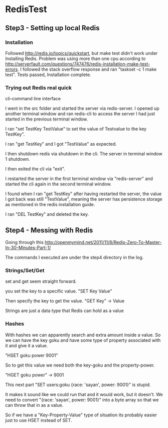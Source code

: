 # RedisTest


## Step3 - Setting up local Redis

### Installation

Followed http://redis.io/topics/quickstart, but make test didn't work under Installing Redis.
Problem was using more than one cpu according to http://serverfault.com/questions/747476/redis-installation-make-test-errors.
I followed the stack overflow response and ran "taskset -c 1 make test".
Tests passed, Installation complete.

### Trying out Redis real quick

cli-command line interface

I went in the src folder and started the server via redis-server.
I opened up another terminal window and ran redis-cli to access the server I had just started in the previous terminal window.

I ran "set TestKey TestValue" to set the value of Testvalue to the key TestKey".

I ran "get TestKey" and I got "TestValue" as expected.

I then shutdown redis via shutdown in the cli. The server in terminal window 1 shutdown.

I then exited the cli via "exit".

I restarted the server in the first terminal window via "redis-server" and started the cli again in the second terminal window.

I found when I ran "get TestKey" after having restarted the server, the value I got back was still "TestValue", meaning the server has persistence storage as mentioned in the redis installation guide.

I ran "DEL TestKey" and deleted the key.


## Step4 - Messing with Redis

Going through this http://openmymind.net/2011/11/8/Redis-Zero-To-Master-In-30-Minutes-Part-1/

The commands I executed are under the step4 directory in the log.

### Strings/Set/Get

set and get seem straight forward.

you set the key to a specific value. "SET Key Value"

Then specify the key to get the value. "GET Key" -> Value

Strings are just a data type that Redis can hold as a value

### Hashes

With hashes we can apparently search and extra amount inside a value.
So we can have the key goku and have some type of property associated with it and give it a value.

"HSET goku power 9001" 

So to get this value we need both the key-goku and the property-power.

"HGET goku power" -> 9001


This next part "SET users:goku {race: 'sayan', power: 9001}" is stupid.

It makes it sound like we could run that and it would work, but it doesn't. We need to convert "{race: 'sayan', power: 9001}" into a byte array so that we can throw that in as a value. 

So if we have a "Key-Property-Value" type of situation its probably easier just to use HSET instead of SET.



